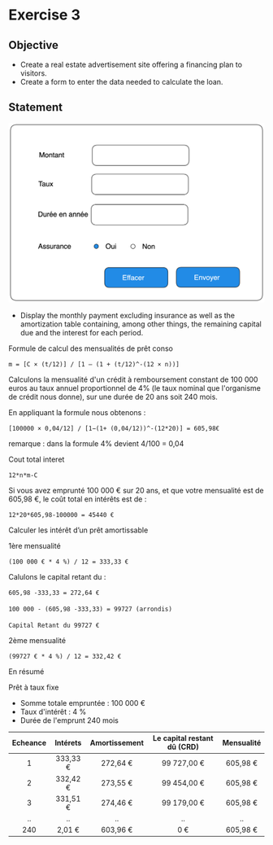 # Exercise 3

## Objective

- Create a real estate advertisement site offering a financing plan to visitors.
- Create a form to enter the data needed to calculate the loan.

## Statement

![Real Estate Loan](img/real_estate_loan.png)


- Display the monthly payment excluding insurance as well as the amortization table containing, among other things, the remaining capital due and the interest for each period.


Formule de calcul des mensualités de prêt conso


    m = [C × (t/12)] / [1 – (1 + (t/12)^-(12 × n))]

Calculons la mensualité d'un crédit à remboursement constant de 100 000 euros au taux annuel proportionnel de 4% (le taux nominal que l'organisme de crédit nous donne), sur une durée de 20 ans soit 240 mois.

En appliquant la formule nous obtenons :

    [100000 × 0,04/12] / [1−(1+ (0,04/12))^-(12*20)] = 605,98€

remarque : dans la formule 4% devient 4/100 = 0,04



Cout total interet

    12*n*m-C


Si vous avez emprunté 100 000 € sur 20 ans, et que votre mensualité est de 605,98 €, le coût total en intérêts est de :

    12*20*605,98-100000 = 45440 €


Calculer les intérêt d’un prêt amortissable



1ère mensualité


    (100 000 € * 4 %) / 12 = 333,33 €


Calulons le capital retant du :

    605,98 -333,33 = 272,64 €
    
    100 000 - (605,98 -333,33) = 99727 (arrondis)
    
    Capital Retant du 99727 €

2ème mensualité

    (99727 € * 4 %) / 12 = 332,42 € 



En résumé


Prêt à taux fixe

- Somme totale empruntée : 100 000 €
- Taux d'intérêt : 4 %
- Durée de l'emprunt 240 mois


| Echeance | Intérets | Amortissement  | Le capital restant dû (CRD) | Mensualité |
|:--------:|:--------:|:--------------:|:---------------------------:|:----------:|
|    1     | 333,33 € |    272,64 €    |         99 727,00 €         |  605,98 €  |
|    2     | 332,42 € |    273,55 €    |         99 454,00 €         |  605,98 €  |
|    3     | 331,51 € |    274,46 €    |         99 179,00 €         |  605,98 €  |
|    ..    |    ..    |       ..       |             ..              |     ..     |
|   240    |  2,01 €  |    603,96 €    |             0 €             |  605,98 €  |







